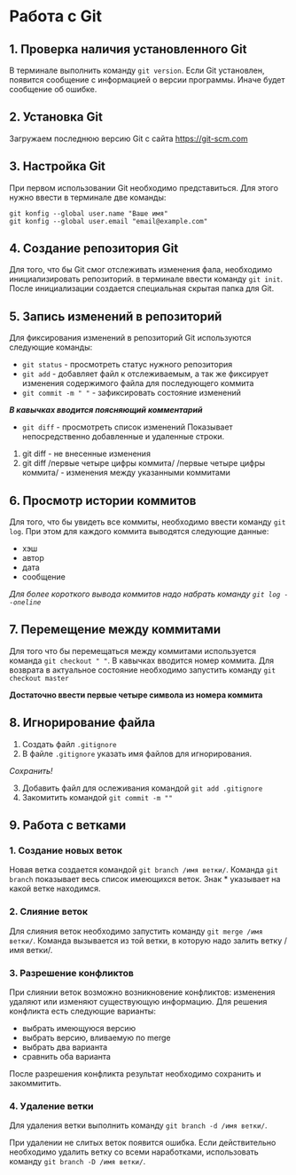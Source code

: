 # Работа с Git

## 1. Проверка наличия установленного Git
В терминале выполнить команду `git version`.
Если Git установлен, появится сообщение с информацией о версии программы. Иначе будет сообщение об ошибке.

## 2. Установка Git
Загружаем последнюю версию Git с сайта 
https://git-scm.com

## 3. Настройка Git
При первом использовании Git необходимо представиться. Для этого нужно ввести в терминале две команды:
```
git konfig --global user.name "Ваше имя"
git konfig --global user.email "email@example.com"
```
## 4. Создание репозитория Git
Для того, что бы Git смог отслеживать изменения фала, необходимо инициализировать репозиторий. в терминале ввести команду `git init`. После инициализации создается специальная скрытая папка для Git.

## 5. Запись изменений в репозиторий
Для фиксирования изменений в репозиторий Git используются следующие команды:
* `git status` - просмотреть статус нужного репозитория
* `git add` - добавляет файл к отслеживаемым, а так же фиксирует изменения содержимого файла для последующего коммита 
* `git commit -m " "` - зафиксировать состояние изменений

_**В кавычках вводится поясняющий комментарий**_
* `git diff` - просмотреть список изменений
Показывает непосредственно добавленные и удаленные строки.
1. git diff - не внесенные изменения
2. git diff /первые четыре цифры коммита/ /первые четыре цифры коммита/ - изменения между указанными коммитами
## 6. Просмотр истории коммитов
Для того, что бы увидеть все коммиты, необходимо ввести команду `git log`. При этом для каждого коммита выводятся следующие данные:
 * хэш
 * автор
 * дата
 * сообщение
 
 *Для более короткого вывода коммитов надо набрать команду `git log --oneline`*

## 7. Перемещение между коммитами
Для того что бы перемещаться между коммитами используется команда `git checkout " "`. В кавычках вводится номер коммита.
Для возврата в актуальное состояние необходимо запустить команду `git checkout master`

**Достаточно ввести первые четыре символа из номера коммита**

## 8. Игнорирование файла
1. Создать файл `.gitignore`
2. В файле `.gitignore` указать имя файлов для игнорирования.

*Сохранить!*

3. Добавить файл для ослеживания командой `git add .gitignore`
4. Закомитить командой `git commit -m ""`

## 9. Работа с ветками
### 1. Создание новых веток
Новая ветка создается командой `git branch /имя ветки/`. 
 Команда `git branch` показывает весь список имеющихся веток. Знак * указывает на какой ветке находимся.
 ### 2. Слияние веток
 Для слияния веток необходимо запустить команду `git merge /имя ветки/`. Команда вызывается из той ветки, в которую надо залить ветку /имя ветки/.
 ### 3. Разрешение конфликтов
 При слиянии веток возможно возникновение конфликтов: изменения удаляют или изменяют существующую информацию.
 Для решения конфликта есть следующие варианты:
 * выбрать имеющуюся версию
 * выбрать версию, вливаемую по merge
 * выбрать два варианта
 * сравнить оба варианта
 
 После разрешения конфликта результат необходимо сохранить и закоммитить.
 
### 4. Удаление ветки
Для удаления ветки выполнить команду `git branch -d /имя ветки/`.

При удалении не слитых веток появится ошибка. Если действительно необходимо удалить ветку со всеми наработками, использовать команду `git branch -D /имя ветки/`.






